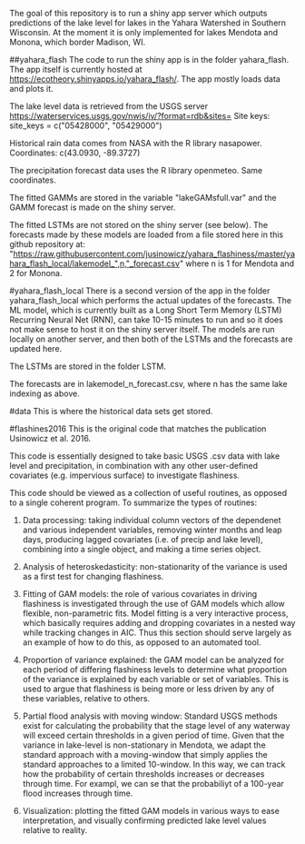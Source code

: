 The goal of this repository is to run a shiny app server which outputs predictions of the lake level for lakes
in the Yahara Watershed in Southern Wisconsin. At the moment it is only implemented for lakes Mendota and 
Monona, which border Madison, WI. 

##yahara_flash
The code to run the shiny app is in the folder yahara_flash. The app itself is currently hosted at
https://ecotheory.shinyapps.io/yahara_flash/. The app mostly loads data and plots it. 

The lake level data is retrieved from the USGS server 
https://waterservices.usgs.gov/nwis/iv/?format=rdb&sites=
Site keys: site_keys = c("05428000", "05429000")

Historical rain data comes from NASA with the R library nasapower. 
Coordinates: c(43.0930, -89.3727)

The precipitation forecast data uses the R library openmeteo. Same coordinates.

The fitted GAMMs are stored in the variable "lakeGAMsfull.var" and the GAMM forecast is made
on the shiny server. 

The fitted LSTMs are not stored on the shiny server (see below). The forecasts made by these models
are loaded from a file stored here in this github repository at: 
"https://raw.githubusercontent.com/jusinowicz/yahara_flashiness/master/yahara_flash_local/lakemodel_",n,"_forecast.csv"
where n is 1 for Mendota and 2 for Monona. 

#yahara_flash_local
There is a second version of the app in the folder yahara_flash_local which performs the actual updates 
of the forecasts. The ML model, which is currently built as a Long Short Term Memory (LSTM) Recurring
Neural Net (RNN), can take 10-15 minutes to run and so it does not make sense to host it on the shiny 
server itself. The models are run locally on another server, and then both of the LSTMs and the forecasts
are updated here. 

The LSTMs are stored in the folder LSTM.

The forecasts are in lakemodel_n_forecast.csv, where n has the same lake indexing as above.

#data
This is where the historical data sets get stored.

#flashines2016
This is the original code that matches the publication Usinowicz et al. 2016. 

This code is essentially designed to take basic USGS .csv data with lake level and precipitation, in 
combination with any other user-defined covariates (e.g. impervious surface) to investigate flashiness. 

This code should be viewed as a collection of useful routines, as opposed to a single coherent program. 
To summarize the types of routines: 

1. Data processing: taking individual column vectors of the
    dependenet and various independent variables, removing
    winter months and leap days, producing
    lagged covariates (i.e. of precip and lake level), 
    combining into a single object, and making a time series
    object. 

2. Analysis of heteroskedasticity: non-stationarity of the 
 		variance is used as a first test for changing flashiness.

3. Fitting of GAM models: the role of various covariates in 
		driving flashiness is investigated through the use of 
		GAM models which allow flexible, non-parametric fits.
		Model fitting is a very interactive process, which basically
		requires adding and dropping covariates in a nested 
		way while tracking changes in AIC. Thus this section should
		serve largely as an example of how to do this, as opposed
		to an automated tool. 

4. Proportion of variance explained: the GAM model can be analyzed
		for each period of differing flashiness levels to determine what 
		proportion of the variance is explained by each variable or 
		set of variables. This is used to argue that flashiness is 
		being more or less driven by any of these variables, relative
		to others. 

5. Partial flood analysis with moving window: Standard USGS 
		methods exist for calculating the probability that the stage level
 		of any waterway will exceed certain thresholds in a given period
		of time. Given that the variance in lake-level is non-stationary in
 		Mendota, we adapt the standard approach with a moving-window that simply
		applies the standard approaches to a limited 10-window. In this way,
		we can track how the probability of certain thresholds increases or decreases
		through time. For exampl, we can se that the probabiliyt of a 100-year flood
		increases through time. 

6. Visualization: plotting the fitted GAM models in various ways 
	 to ease interpretation, and visually confirming predicted lake	
	 level values relative to reality. 
#
